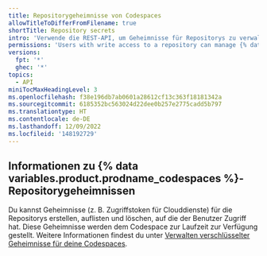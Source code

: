 ```yaml
---
title: Repositorygeheimnisse von Codespaces
allowTitleToDifferFromFilename: true
shortTitle: Repository secrets
intro: 'Verwende die REST-API, um Geheimnisse für Repositorys zu verwalten, auf die der Benutzer Zugriff in einem Codespace hat.'
permissions: 'Users with write access to a repository can manage {% data variables.product.prodname_codespaces %} repository secrets.'
versions:
  fpt: '*'
  ghec: '*'
topics:
  - API
miniTocMaxHeadingLevel: 3
ms.openlocfilehash: f38e196db7ab0601a28612cf13c363f18181342a
ms.sourcegitcommit: 6185352bc563024d22dee0b257e2775cadd5b797
ms.translationtype: HT
ms.contentlocale: de-DE
ms.lasthandoff: 12/09/2022
ms.locfileid: '148192729'
---
```

## Informationen zu {% data variables.product.prodname_codespaces %}-Repositorygeheimnissen

Du kannst Geheimnisse (z. B. Zugriffstoken für Clouddienste) für die Repositorys erstellen, auflisten und löschen, auf die der Benutzer Zugriff hat. Diese Geheimnisse werden dem Codespace zur Laufzeit zur Verfügung gestellt. Weitere Informationen findest du unter [Verwalten verschlüsselter Geheimnisse für deine Codespaces](/codespaces/managing-your-codespaces/managing-encrypted-secrets-for-your-codespaces).
